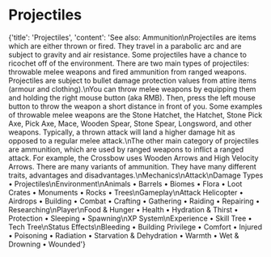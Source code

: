 
# Projectiles

{'title': 'Projectiles', 'content': 'See also: Ammunition\nProjectiles are items which are either thrown or fired. They travel in a parabolic arc and are subject to gravity and air resistance. Some projectiles have a chance to ricochet off of the environment. There are two main types of projectiles: throwable melee weapons and fired ammunition from ranged weapons. Projectiles are subject to bullet damage protection values from attire items (armour and clothing).\nYou can throw melee weapons by equipping them and holding the right mouse button (aka RMB). Then, press the left mouse button to throw the weapon a short distance in front of you. Some examples of throwable melee weapons are the Stone Hatchet, the Hatchet, Stone Pick Axe, Pick Axe, Mace, Wooden Spear, Stone Spear, Longsword, and other weapons. Typically, a thrown attack will land a higher damage hit as opposed to a regular melee attack.\nThe other main category of projectiles are ammunition, which are used by ranged weapons to inflict a ranged attack. For example, the Crossbow uses Wooden Arrows and High Velocity Arrows. There are many variants of ammunition. They have many different traits, advantages and disadvantages.\nMechanics\nAttack\nDamage Types • Projectiles\nEnvironment\nAnimals • Barrels • Biomes • Flora • Loot Crates • Monuments • Rocks • Trees\nGameplay\nAttack Helicopter • Airdrops • Building • Combat • Crafting • Gathering • Raiding • Repairing • Researching\nPlayer\nFood & Hunger • Health • Hydration & Thirst • Protection • Sleeping • Spawning\nXP System\nExperience • Skill Tree • Tech Tree\nStatus Effects\nBleeding • Building Privilege • Comfort • Injured • Poisoning • Radiation • Starvation & Dehydration • Warmth • Wet & Drowning • Wounded'}
